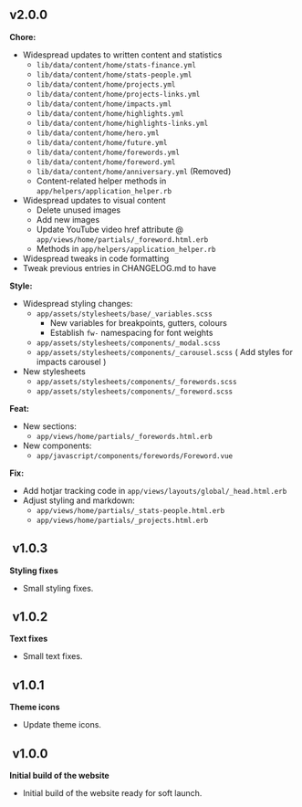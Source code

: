 ##  v2.0.0

**Chore:**
  - Widespread updates to written content and statistics
    - `lib/data/content/home/stats-finance.yml`
    - `lib/data/content/home/stats-people.yml`
    - `lib/data/content/home/projects.yml`
    - `lib/data/content/home/projects-links.yml`
    - `lib/data/content/home/impacts.yml`
    - `lib/data/content/home/highlights.yml`
    - `lib/data/content/home/highlights-links.yml`
    - `lib/data/content/home/hero.yml`
    - `lib/data/content/home/future.yml`
    - `lib/data/content/home/forewords.yml`
    - `lib/data/content/home/foreword.yml`
    - `lib/data/content/home/anniversary.yml` (Removed)
    - Content-related helper methods in `app/helpers/application_helper.rb`
  - Widespread updates to visual content
    - Delete unused images
    - Add new images
    - Update YouTube video href attribute @ `app/views/home/partials/_foreword.html.erb`
    - Methods in `app/helpers/application_helper.rb`
  - Widespread tweaks in code formatting
  - Tweak previous entries in CHANGELOG.md to have 

**Style:**
  - Widespread styling changes:
    - `app/assets/stylesheets/base/_variables.scss`
      - New variables for breakpoints, gutters, colours
      - Establish `fw-` namespacing for font weights
    - `app/assets/stylesheets/components/_modal.scss`
    - `app/assets/stylesheets/components/_carousel.scss` ( Add styles for impacts carousel )
  - New stylesheets
    - `app/assets/stylesheets/components/_forewords.scss`
    - `app/assets/stylesheets/components/_foreword.scss`

**Feat:**
  - New sections:
    - `app/views/home/partials/_forewords.html.erb`
  - New components:
    - `app/javascript/components/forewords/Foreword.vue`

**Fix:**
  - Add hotjar tracking code in `app/views/layouts/global/_head.html.erb`
  - Adjust styling and markdown:
    - `app/views/home/partials/_stats-people.html.erb`
    - `app/views/home/partials/_projects.html.erb`
  

##  v1.0.3

**Styling fixes**

- Small styling fixes.

##  v1.0.2

**Text fixes**

- Small text fixes.

##  v1.0.1

**Theme icons**

- Update theme icons.

##  v1.0.0

**Initial build of the website**

- Initial build of the website ready for soft launch.